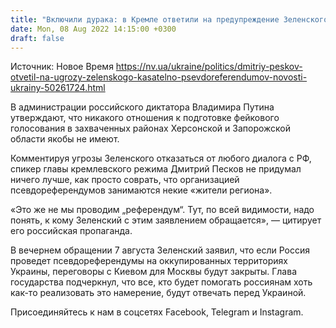 ```yaml
---
title: "Включили дурака: в Кремле ответили на предупреждение Зеленского касательно псевдореферендумов"
date: Mon, 08 Aug 2022 14:15:00 +0300
draft: false
---
```

Источник: Новое Время https://nv.ua/ukraine/politics/dmitriy-peskov-otvetil-na-ugrozy-zelenskogo-kasatelno-psevdoreferendumov-novosti-ukrainy-50261724.html


В администрации российского диктатора Владимира Путина утверждают, что никакого отношения к подготовке фейкового голосования в захваченных районах Херсонской и Запорожской области якобы не имеют.

Комментируя угрозы Зеленского отказаться от любого диалога с РФ, спикер главы кремлевского режима Дмитрий Песков не придумал ничего лучше, как просто соврать, что организацией псевдореферендумов занимаются некие «жители региона».

«Это же не мы проводим „референдум“. Тут, по всей видимости, надо понять, к кому Зеленский с этим заявлением обращается», — цитирует его российская пропаганда.

В вечернем обращении 7 августа Зеленский заявил, что если Россия проведет псевдореферендумы на оккупированных территориях Украины, переговоры с Киевом для Москвы будут закрыты. Глава государства подчеркнул, что все, кто будет помогать россиянам хоть как-то реализовать это намерение, будут отвечать перед Украиной.

Присоединяйтесь к нам в соцсетях Facebook, Telegram и Instagram.
